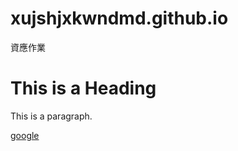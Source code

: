 # xujshjxkwndmd.github.io
資應作業
<!DOCTYPE html>
<html>
  
<head>
  <title>試做</title>
</head>

<body>
  <h1>This is a Heading</h1>
  <p>This is a paragraph.</p>
</body>

<a href="https://www.google.com.tw/?gws_rd=ssl#spf=1573116543610">google</a>
</html>
